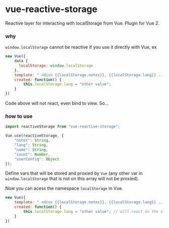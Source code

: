 # vue-reactive-storage
Reactive layer for interacting with localStorage from Vue. Plugin for Vue 2.

### why

`window.localStorage` cannot be reactive if you use it directly with Vue, ex

```js
new Vue({
    data {
      localStorage: window.localStorage
    },
    template: " <div> {{localStorage.notes}}, {{localStorage.lang}} ... </div> ",
    created: function() {
        this.localStorage.lang = "other value";
    }
})
```

Code above will not react, even bind to view. So...

### how to use

```js
import reactiveStorage from "vue-reactive-storage";

Vue.use(reactiveStorage, {
    "notes": String,
    "lang": String,
    "name": String,
    "count": Number,
    "userConfig": Object
});
```

Define vars that will be stored and proxied by `Vue` (any other var in `window.localStorage` that is not on this array will not be proxied).

Now you can acess the namespace <code>localStorage</code> in Vue.

```js
new Vue({
    template: " <div> {{localStorage.notes}}, {{localStorage.lang}} ... </div> ",
    created: function() {
        this.localStorage.lang = "other value"; // will react on the view and on real localStorage.
    }
})
```
